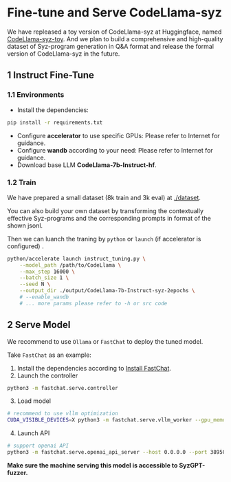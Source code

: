 # Fine-tune and Serve CodeLlama-syz

We have repleased a toy version of CodeLlama-syz at Huggingface, named [CodeLlama-syz-toy](https://huggingface.co/zzra1n/CodeLlama-syz-toy). And we plan to build a comprehensive and high-quality dataset of Syz-program generation in Q&A format and release the formal version of CodeLlama-syz in the future.

## 1 Instruct Fine-Tune

### 1.1 Environments

- Install the dependencies:

```bash
pip install -r requirements.txt
```
- Configure **accelerator** to use specific GPUs: Please refer to Internet for guidance.
- Configure **wandb** according to your need: Please refer to Internet for guidance.
- Download base LLM **CodeLlama-7b-Instruct-hf**.

### 1.2 Train

We have prepared a small dataset (8k train and 3k eval) at [./dataset](./dataset/).

You can also build your own dataset by transforming the contextually effective Syz-programs and the corresponding prompts in format of the shown jsonl.

Then we can luanch the traning by `python` or `launch` (if accelerator is configured) .

```bash
python/accelerate launch instruct_tuning.py \
    --model_path /path/to/CodeLlama \
    --max_step 16000 \
    --batch_size 1 \
    --seed N \
    --output_dir ./output/CodeLlama-7b-Instruct-syz-2epochs \
    # --enable_wandb
    # ... more params please refer to -h or src code
```

## 2 Serve Model

We recommend to use `Ollama` or `FastChat` to deploy the tuned model.

Take `FastChat` as an example:

1. Install the dependencies according to [Install FastChat](https://github.com/lm-sys/FastChat?tab=readme-ov-file#install).
2. Launch the controller

```bash
python3 -m fastchat.serve.controller
```

3. Load model

```bash
# recommend to use vllm optimization
CUDA_VISIBLE_DEVICES=X python3 -m fastchat.serve.vllm_worker --gpu_memory_utilization 0.6 --model-path output/CodeLlama-7b-Instruct-syz-2epochs
```

4. Launch API

```bash
# support openai API
python3 -m fastchat.serve.openai_api_server --host 0.0.0.0 --port 38950
```


**Make sure the machine serving this model is accessible to SyzGPT-fuzzer.**
